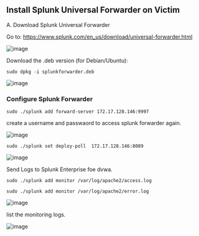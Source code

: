 ## Install Splunk Universal Forwarder on Victim
A. Download Splunk Universal Forwarder

Go to: https://www.splunk.com/en_us/download/universal-forwarder.html

![image](https://github.com/user-attachments/assets/198b428b-133f-480f-8891-607e2408fab7)

Download the .deb version (for Debian/Ubuntu):

```
sudo dpkg -i splunkforwarder.deb
```
![image](https://github.com/user-attachments/assets/9fa308a9-6d65-4d63-bd6f-4aa0ce05fc62)

### Configure Splunk Forwarder

```
sudo ./splunk add forward-server 172.17.128.146:9997
```
create a username and passwaord to access splunk forwarder again.

![image](https://github.com/user-attachments/assets/5fc19e30-7034-416b-a52c-226b9534f53b)

```
sudo ./splunk set deploy-poll  172.17.128.146:8089
```

![image](https://github.com/user-attachments/assets/495cc8f2-e347-4745-a0c5-17a7fbcd255b)

Send Logs to Splunk Enterprise foe dvwa.

```
sudo ./splunk add monitor /var/log/apache2/access.log
```
```
sudo ./splunk add monitor /var/log/apache2/error.log
```

![image](https://github.com/user-attachments/assets/373b1ce2-52fb-4f7c-b96a-1472215614f4)

list the monitoring logs.

![image](https://github.com/user-attachments/assets/7629e441-c15b-4953-8391-9fad5984f254)


